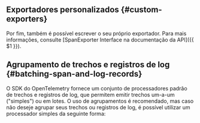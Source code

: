 ## Exportadores personalizados {#custom-exporters}

Por fim, também é possível escrever o seu próprio exportador. Para mais
informações, consulte [SpanExporter Interface na documentação da API]({{ $1 }}).

## Agrupamento de trechos e registros de log {#batching-span-and-log-records}

O SDK do OpenTelemetry fornece um conjunto de processadores padrão de trechos e
registros de log, que permitem emitir trechos um-a-um ("simples") ou em lotes. O
uso de agrupamentos é recomendado, mas caso não deseje agrupar seus trechos ou
registros de log, é possível utilizar um processador simples da seguinte forma:
